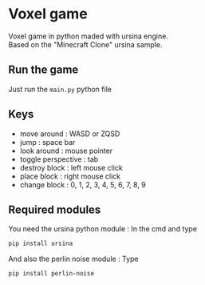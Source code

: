 # Voxel game
Voxel game in python maded with ursina engine.  
Based on the "Minecraft Clone" ursina sample.

## Run the game
Just run the `main.py` python file

## Keys
+ move around : WASD or ZQSD
+ jump : space bar
+ look around : mouse pointer
+ toggle perspective : tab
+ destroy block : left mouse click
+ place block : right mouse click
+ change block : 0, 1, 2, 3, 4, 5, 6, 7, 8, 9

## Required modules
You need the ursina python module :
In the cmd and type
```bash
pip install ursina
```
And also the perlin noise module :
Type  
```bash
pip install perlin-noise
```
